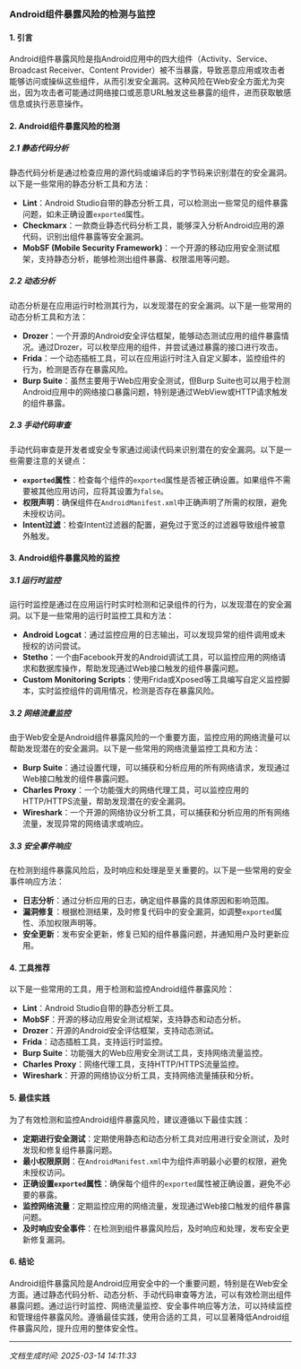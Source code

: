 ### Android组件暴露风险的检测与监控

#### 1. 引言

Android组件暴露风险是指Android应用中的四大组件（Activity、Service、Broadcast Receiver、Content Provider）被不当暴露，导致恶意应用或攻击者能够访问或操纵这些组件，从而引发安全漏洞。这种风险在Web安全方面尤为突出，因为攻击者可能通过网络接口或恶意URL触发这些暴露的组件，进而获取敏感信息或执行恶意操作。

#### 2. Android组件暴露风险的检测

##### 2.1 静态代码分析

静态代码分析是通过检查应用的源代码或编译后的字节码来识别潜在的安全漏洞。以下是一些常用的静态分析工具和方法：

- **Lint**：Android Studio自带的静态分析工具，可以检测出一些常见的组件暴露问题，如未正确设置`exported`属性。
- **Checkmarx**：一款商业静态代码分析工具，能够深入分析Android应用的源代码，识别出组件暴露等安全漏洞。
- **MobSF (Mobile Security Framework)**：一个开源的移动应用安全测试框架，支持静态分析，能够检测出组件暴露、权限滥用等问题。

##### 2.2 动态分析

动态分析是在应用运行时检测其行为，以发现潜在的安全漏洞。以下是一些常用的动态分析工具和方法：

- **Drozer**：一个开源的Android安全评估框架，能够动态测试应用的组件暴露情况。通过Drozer，可以枚举应用的组件，并尝试通过暴露的接口进行攻击。
- **Frida**：一个动态插桩工具，可以在应用运行时注入自定义脚本，监控组件的行为，检测是否存在暴露风险。
- **Burp Suite**：虽然主要用于Web应用安全测试，但Burp Suite也可以用于检测Android应用中的网络接口暴露问题，特别是通过WebView或HTTP请求触发的组件暴露。

##### 2.3 手动代码审查

手动代码审查是开发者或安全专家通过阅读代码来识别潜在的安全漏洞。以下是一些需要注意的关键点：

- **`exported`属性**：检查每个组件的`exported`属性是否被正确设置。如果组件不需要被其他应用访问，应将其设置为`false`。
- **权限声明**：确保组件在`AndroidManifest.xml`中正确声明了所需的权限，避免未授权访问。
- **Intent过滤**：检查Intent过滤器的配置，避免过于宽泛的过滤器导致组件被意外触发。

#### 3. Android组件暴露风险的监控

##### 3.1 运行时监控

运行时监控是通过在应用运行时实时检测和记录组件的行为，以发现潜在的安全漏洞。以下是一些常用的运行时监控工具和方法：

- **Android Logcat**：通过监控应用的日志输出，可以发现异常的组件调用或未授权的访问尝试。
- **Stetho**：一个由Facebook开发的Android调试工具，可以监控应用的网络请求和数据库操作，帮助发现通过Web接口触发的组件暴露问题。
- **Custom Monitoring Scripts**：使用Frida或Xposed等工具编写自定义监控脚本，实时监控组件的调用情况，检测是否存在暴露风险。

##### 3.2 网络流量监控

由于Web安全是Android组件暴露风险的一个重要方面，监控应用的网络流量可以帮助发现潜在的安全漏洞。以下是一些常用的网络流量监控工具和方法：

- **Burp Suite**：通过设置代理，可以捕获和分析应用的所有网络请求，发现通过Web接口触发的组件暴露问题。
- **Charles Proxy**：一个功能强大的网络代理工具，可以监控应用的HTTP/HTTPS流量，帮助发现潜在的安全漏洞。
- **Wireshark**：一个开源的网络协议分析工具，可以捕获和分析应用的所有网络流量，发现异常的网络请求或响应。

##### 3.3 安全事件响应

在检测到组件暴露风险后，及时响应和处理是至关重要的。以下是一些常用的安全事件响应方法：

- **日志分析**：通过分析应用的日志，确定组件暴露的具体原因和影响范围。
- **漏洞修复**：根据检测结果，及时修复代码中的安全漏洞，如调整`exported`属性、添加权限声明等。
- **安全更新**：发布安全更新，修复已知的组件暴露问题，并通知用户及时更新应用。

#### 4. 工具推荐

以下是一些常用的工具，用于检测和监控Android组件暴露风险：

- **Lint**：Android Studio自带的静态分析工具。
- **MobSF**：开源的移动应用安全测试框架，支持静态和动态分析。
- **Drozer**：开源的Android安全评估框架，支持动态测试。
- **Frida**：动态插桩工具，支持运行时监控。
- **Burp Suite**：功能强大的Web应用安全测试工具，支持网络流量监控。
- **Charles Proxy**：网络代理工具，支持HTTP/HTTPS流量监控。
- **Wireshark**：开源的网络协议分析工具，支持网络流量捕获和分析。

#### 5. 最佳实践

为了有效检测和监控Android组件暴露风险，建议遵循以下最佳实践：

- **定期进行安全测试**：定期使用静态和动态分析工具对应用进行安全测试，及时发现和修复组件暴露问题。
- **最小权限原则**：在`AndroidManifest.xml`中为组件声明最小必要的权限，避免未授权访问。
- **正确设置`exported`属性**：确保每个组件的`exported`属性被正确设置，避免不必要的暴露。
- **监控网络流量**：定期监控应用的网络流量，发现通过Web接口触发的组件暴露问题。
- **及时响应安全事件**：在检测到组件暴露风险后，及时响应和处理，发布安全更新修复漏洞。

#### 6. 结论

Android组件暴露风险是Android应用安全中的一个重要问题，特别是在Web安全方面。通过静态代码分析、动态分析、手动代码审查等方法，可以有效检测出组件暴露问题。通过运行时监控、网络流量监控、安全事件响应等方法，可以持续监控和管理组件暴露风险。遵循最佳实践，使用合适的工具，可以显著降低Android组件暴露风险，提升应用的整体安全性。

---

*文档生成时间: 2025-03-14 14:11:33*



